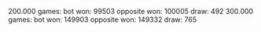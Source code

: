 200.000 games:
    bot won:        99503
    opposite won:   100005
    draw:           492
300.000 games:
    bot won:        149903
    opposite won:   149332
    draw:           765